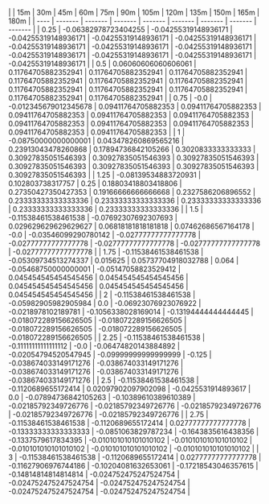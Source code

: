 | | 15m | 30m | 45m | 60m | 75m | 90m | 105m | 120m | 135m | 150m | 165m | 180m | 
| ---- | ------- | ------- | ------- | ------- | ------- | ------- | ------- | ------- |
| 0.25 | -0.06382978723404255 | -0.04255319148936171 | -0.04255319148936171 | -0.04255319148936171 | -0.04255319148936171 | -0.04255319148936171 | -0.04255319148936171 | -0.04255319148936171 | -0.04255319148936171 | -0.04255319148936171 | -0.04255319148936171 | -0.04255319148936171 | 
| 0.5 | 0.06060606060606061 | 0.11764705882352941 | 0.11764705882352941 | 0.11764705882352941 | 0.11764705882352941 | 0.11764705882352941 | 0.11764705882352941 | 0.11764705882352941 | 0.11764705882352941 | 0.11764705882352941 | 0.11764705882352941 | 0.11764705882352941 | 
| 0.75 | -0.0 | -0.012345679012345678 | 0.09411764705882353 | 0.09411764705882353 | 0.09411764705882353 | 0.09411764705882353 | 0.09411764705882353 | 0.09411764705882353 | 0.09411764705882353 | 0.09411764705882353 | 0.09411764705882353 | 0.09411764705882353 | 
| 1 | -0.08750000000000001 | 0.043478260869565216 | 0.23913043478260868 | 0.17894736842105266 | 0.3020833333333333 | 0.30927835051546393 | 0.30927835051546393 | 0.30927835051546393 | 0.30927835051546393 | 0.30927835051546393 | 0.30927835051546393 | 0.30927835051546393 | 
| 1.25 | -0.08139534883720931 | 0.102803738317757 | 0.25 | 0.18803418803418806 | 0.27350427350427353 | 0.19166666666666668 | 0.2327586206896552 | 0.23333333333333336 | 0.23333333333333336 | 0.23333333333333336 | 0.23333333333333336 | 0.23333333333333336 | 
| 1.5 | -0.11538461538461538 | -0.07692307692307693 | 0.029629629629629627 | 0.06818181818181818 | 0.07462686567164178 | -0.0 | -0.03546099290780142 | -0.02777777777777778 | -0.02777777777777778 | -0.02777777777777778 | -0.02777777777777778 | -0.02777777777777778 | 
| 1.75 | -0.11538461538461538 | -0.05309734513274337 | 0.015625 | 0.05737704918032788 | 0.064 | -0.05468750000000001 | -0.05147058823529412 | 0.045454545454545456 | 0.045454545454545456 | 0.045454545454545456 | 0.045454545454545456 | 0.045454545454545456 | 
| 2 | -0.11538461538461538 | -0.05982905982905984 | 0.0 | -0.06923076923076922 | -0.0218978102189781 | -0.1056338028169014 | -0.13194444444444445 | -0.018072289156626505 | -0.018072289156626505 | -0.018072289156626505 | -0.018072289156626505 | -0.018072289156626505 | 
| 2.25 | -0.11538461538461538 | -0.11111111111111112 | -0.0 | -0.06474820143884892 | -0.02054794520547945 | -0.09999999999999999 | -0.125 | -0.038674033149171276 | -0.038674033149171276 | -0.038674033149171276 | -0.038674033149171276 | -0.038674033149171276 | 
| 2.5 | -0.11538461538461538 | -0.1120689655172414 | 0.02097902097902098 | -0.0425531914893617 | 0.0 | -0.07894736842105263 | -0.10389610389610389 | -0.02185792349726776 | -0.02185792349726776 | -0.02185792349726776 | -0.02185792349726776 | -0.02185792349726776 | 
| 2.75 | -0.11538461538461538 | -0.1120689655172414 | 0.02777777777777778 | -0.13333333333333333 | -0.0851063829787234 | -0.1643835616438356 | -0.1337579617834395 | -0.010101010101010102 | -0.010101010101010102 | -0.010101010101010102 | -0.010101010101010102 | -0.010101010101010102 | 
| 3 | -0.11538461538461538 | -0.1120689655172414 | 0.02777777777777778 | -0.11627906976744186 | -0.10204081632653061 | -0.17218543046357615 | -0.14814814814814814 | -0.024752475247524754 | -0.024752475247524754 | -0.024752475247524754 | -0.024752475247524754 | -0.024752475247524754 | 
